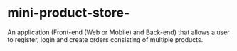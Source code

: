 # mini-product-store-
An application (Front-end (Web or Mobile) and Back-end) that allows a user to register, login and create orders consisting of multiple products.
